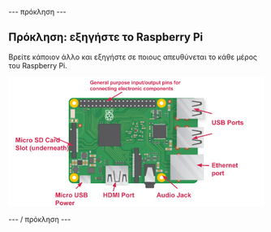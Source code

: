 \--- πρόκληση \---

## Πρόκληση: εξηγήστε το Raspberry Pi

Βρείτε κάποιον άλλο και εξηγήστε σε ποιους απευθύνεται το κάθε μέρος του Raspberry Pi.

![screenshot](images/pi-labelled-names.png)

\--- / πρόκληση \---